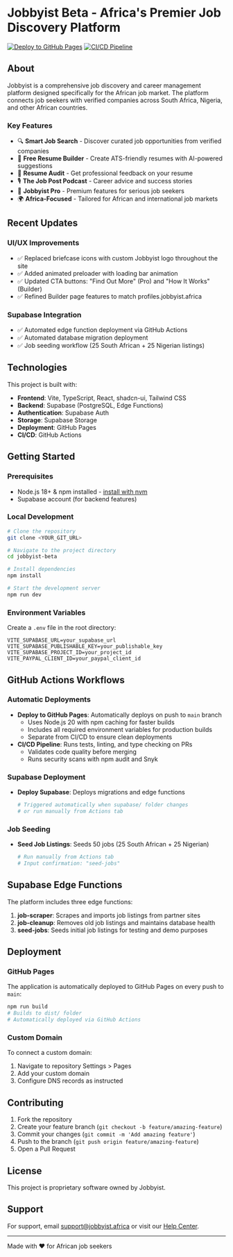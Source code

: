 # Jobbyist Beta - Africa's Premier Job Discovery Platform

[![Deploy to GitHub Pages](https://github.com/jobbyist/jobbyist-beta/actions/workflows/deploy.yml/badge.svg)](https://github.com/jobbyist/jobbyist-beta/actions/workflows/deploy.yml)
[![CI/CD Pipeline](https://github.com/jobbyist/jobbyist-beta/actions/workflows/ci.yml/badge.svg)](https://github.com/jobbyist/jobbyist-beta/actions/workflows/ci.yml)

## About

Jobbyist is a comprehensive job discovery and career management platform designed specifically for the African job market. The platform connects job seekers with verified companies across South Africa, Nigeria, and other African countries.

### Key Features

- 🔍 **Smart Job Search** - Discover curated job opportunities from verified companies
- 📝 **Free Resume Builder** - Create ATS-friendly resumes with AI-powered suggestions
- 🎯 **Resume Audit** - Get professional feedback on your resume
- 🎙️ **The Job Post Podcast** - Career advice and success stories
- 💼 **Jobbyist Pro** - Premium features for serious job seekers
- 🌍 **Africa-Focused** - Tailored for African and international job markets

## Recent Updates

### UI/UX Improvements
- ✅ Replaced briefcase icons with custom Jobbyist logo throughout the site
- ✅ Added animated preloader with loading bar animation
- ✅ Updated CTA buttons: "Find Out More" (Pro) and "How It Works" (Builder)
- ✅ Refined Builder page features to match profiles.jobbyist.africa

### Supabase Integration
- ✅ Automated edge function deployment via GitHub Actions
- ✅ Automated database migration deployment
- ✅ Job seeding workflow (25 South African + 25 Nigerian listings)

## Technologies

This project is built with:

- **Frontend**: Vite, TypeScript, React, shadcn-ui, Tailwind CSS
- **Backend**: Supabase (PostgreSQL, Edge Functions)
- **Authentication**: Supabase Auth
- **Storage**: Supabase Storage
- **Deployment**: GitHub Pages
- **CI/CD**: GitHub Actions

## Getting Started

### Prerequisites

- Node.js 18+ & npm installed - [install with nvm](https://github.com/nvm-sh/nvm#installing-and-updating)
- Supabase account (for backend features)

### Local Development

```sh
# Clone the repository
git clone <YOUR_GIT_URL>

# Navigate to the project directory
cd jobbyist-beta

# Install dependencies
npm install

# Start the development server
npm run dev
```

### Environment Variables

Create a `.env` file in the root directory:

```env
VITE_SUPABASE_URL=your_supabase_url
VITE_SUPABASE_PUBLISHABLE_KEY=your_publishable_key
VITE_SUPABASE_PROJECT_ID=your_project_id
VITE_PAYPAL_CLIENT_ID=your_paypal_client_id
```

## GitHub Actions Workflows

### Automatic Deployments

- **Deploy to GitHub Pages**: Automatically deploys on push to `main` branch
  - Uses Node.js 20 with npm caching for faster builds
  - Includes all required environment variables for production builds
  - Separate from CI/CD to ensure clean deployments
- **CI/CD Pipeline**: Runs tests, linting, and type checking on PRs
  - Validates code quality before merging
  - Runs security scans with npm audit and Snyk

### Supabase Deployment

- **Deploy Supabase**: Deploys migrations and edge functions
  ```bash
  # Triggered automatically when supabase/ folder changes
  # or run manually from Actions tab
  ```

### Job Seeding

- **Seed Job Listings**: Seeds 50 jobs (25 South African + 25 Nigerian)
  ```bash
  # Run manually from Actions tab
  # Input confirmation: "seed-jobs"
  ```

## Supabase Edge Functions

The platform includes three edge functions:

1. **job-scraper**: Scrapes and imports job listings from partner sites
2. **job-cleanup**: Removes old job listings and maintains database health
3. **seed-jobs**: Seeds initial job listings for testing and demo purposes

## Deployment

### GitHub Pages

The application is automatically deployed to GitHub Pages on every push to `main`:

```sh
npm run build
# Builds to dist/ folder
# Automatically deployed via GitHub Actions
```

### Custom Domain

To connect a custom domain:
1. Navigate to repository Settings > Pages
2. Add your custom domain
3. Configure DNS records as instructed

## Contributing

1. Fork the repository
2. Create your feature branch (`git checkout -b feature/amazing-feature`)
3. Commit your changes (`git commit -m 'Add amazing feature'`)
4. Push to the branch (`git push origin feature/amazing-feature`)
5. Open a Pull Request

## License

This project is proprietary software owned by Jobbyist.

## Support

For support, email support@jobbyist.africa or visit our [Help Center](https://jobbyist.africa/help).

---

Made with ❤️ for African job seekers
